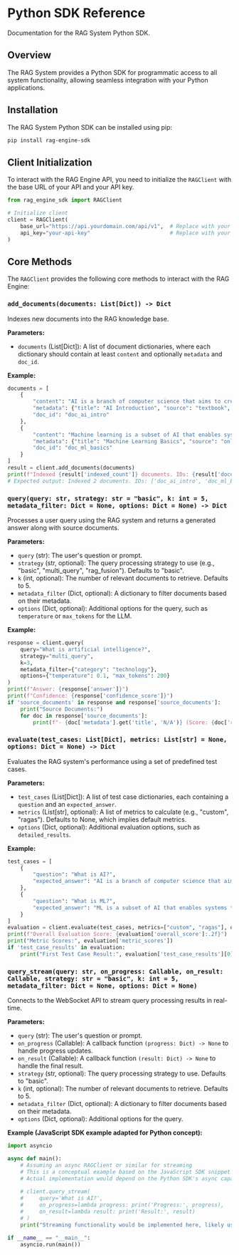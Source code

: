 # Python SDK Reference

Documentation for the RAG System Python SDK.

## Overview

The RAG System provides a Python SDK for programmatic access to all system functionality, allowing seamless integration with your Python applications.

## Installation

The RAG System Python SDK can be installed using pip:

```bash
pip install rag-engine-sdk
```

## Client Initialization

To interact with the RAG Engine API, you need to initialize the `RAGClient` with the base URL of your API and your API key.

```python
from rag_engine_sdk import RAGClient

# Initialize client
client = RAGClient(
    base_url="https://api.yourdomain.com/api/v1",  # Replace with your API base URL
    api_key="your-api-key"                         # Replace with your actual API key
)
```

## Core Methods

The `RAGClient` provides the following core methods to interact with the RAG Engine:

### `add_documents(documents: List[Dict]) -> Dict`

Indexes new documents into the RAG knowledge base.

**Parameters:**
- `documents` (List[Dict]): A list of document dictionaries, where each dictionary should contain at least `content` and optionally `metadata` and `doc_id`.

**Example:**
```python
documents = [
    {
        "content": "AI is a branch of computer science that aims to create intelligent machines.",
        "metadata": {"title": "AI Introduction", "source": "textbook", "category": "technology"},
        "doc_id": "doc_ai_intro"
    },
    {
        "content": "Machine learning is a subset of AI that enables systems to learn from data.",
        "metadata": {"title": "Machine Learning Basics", "source": "online_course", "category": "technology"},
        "doc_id": "doc_ml_basics"
    }
]
result = client.add_documents(documents)
print(f"Indexed {result['indexed_count']} documents. IDs: {result['document_ids']}")
# Expected output: Indexed 2 documents. IDs: ['doc_ai_intro', 'doc_ml_basics']
```

### `query(query: str, strategy: str = "basic", k: int = 5, metadata_filter: Dict = None, options: Dict = None) -> Dict`

Processes a user query using the RAG system and returns a generated answer along with source documents.

**Parameters:**
- `query` (str): The user's question or prompt.
- `strategy` (str, optional): The query processing strategy to use (e.g., "basic", "multi_query", "rag_fusion"). Defaults to "basic".
- `k` (int, optional): The number of relevant documents to retrieve. Defaults to 5.
- `metadata_filter` (Dict, optional): A dictionary to filter documents based on their metadata.
- `options` (Dict, optional): Additional options for the query, such as `temperature` or `max_tokens` for the LLM.

**Example:**
```python
response = client.query(
    query="What is artificial intelligence?",
    strategy="multi_query",
    k=3,
    metadata_filter={"category": "technology"},
    options={"temperature": 0.1, "max_tokens": 200}
)
print(f"Answer: {response['answer']}")
print(f"Confidence: {response['confidence_score']}")
if 'source_documents' in response and response['source_documents']:
    print("Source Documents:")
    for doc in response['source_documents']:
        print(f"- {doc['metadata'].get('title', 'N/A')} (Score: {doc['relevance_score']:.2f})")
```

### `evaluate(test_cases: List[Dict], metrics: List[str] = None, options: Dict = None) -> Dict`

Evaluates the RAG system's performance using a set of predefined test cases.

**Parameters:**
- `test_cases` (List[Dict]): A list of test case dictionaries, each containing a `question` and an `expected_answer`.
- `metrics` (List[str], optional): A list of metrics to calculate (e.g., "custom", "ragas"). Defaults to None, which implies default metrics.
- `options` (Dict, optional): Additional evaluation options, such as `detailed_results`.

**Example:**
```python
test_cases = [
    {
        "question": "What is AI?",
        "expected_answer": "AI is a branch of computer science that aims to create intelligent machines."
    },
    {
        "question": "What is ML?",
        "expected_answer": "ML is a subset of AI that enables systems to learn from data."
    }
]
evaluation = client.evaluate(test_cases, metrics=["custom", "ragas"], options={"detailed_results": True})
print(f"Overall Evaluation Score: {evaluation['overall_score']:.2f}")
print("Metric Scores:", evaluation['metric_scores'])
if 'test_case_results' in evaluation:
    print("First Test Case Result:", evaluation['test_case_results'][0])
```

### `query_stream(query: str, on_progress: Callable, on_result: Callable, strategy: str = "basic", k: int = 5, metadata_filter: Dict = None, options: Dict = None)`

Connects to the WebSocket API to stream query processing results in real-time.

**Parameters:**
- `query` (str): The user's question or prompt.
- `on_progress` (Callable): A callback function `(progress: Dict) -> None` to handle progress updates.
- `on_result` (Callable): A callback function `(result: Dict) -> None` to handle the final result.
- `strategy` (str, optional): The query processing strategy to use. Defaults to "basic".
- `k` (int, optional): The number of relevant documents to retrieve. Defaults to 5.
- `metadata_filter` (Dict, optional): A dictionary to filter documents based on their metadata.
- `options` (Dict, optional): Additional options for the query.

**Example (JavaScript SDK example adapted for Python concept):**
```python
import asyncio

async def main():
    # Assuming an async RAGClient or similar for streaming
    # This is a conceptual example based on the JavaScript SDK snippet
    # Actual implementation would depend on the Python SDK's async capabilities
    
    # client.query_stream(
    #     query='What is AI?',
    #     on_progress=lambda progress: print('Progress:', progress),
    #     on_result=lambda result: print('Result:', result)
    # )
    print("Streaming functionality would be implemented here, likely using websockets library.")

if __name__ == "__main__":
    asyncio.run(main())
```
